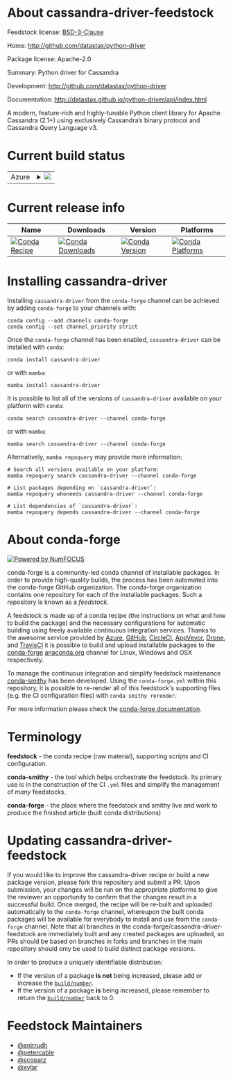 About cassandra-driver-feedstock
================================

Feedstock license: [BSD-3-Clause](https://github.com/conda-forge/cassandra-driver-feedstock/blob/main/LICENSE.txt)

Home: http://github.com/datastax/python-driver

Package license: Apache-2.0

Summary: Python driver for Cassandra

Development: http://github.com/datastax/python-driver

Documentation: http://datastax.github.io/python-driver/api/index.html

A modern, feature-rich and highly-tunable Python client library for Apache Cassandra (2.1+)
using exclusively Cassandra’s binary protocol and Cassandra Query Language v3.


Current build status
====================


<table>
    
  <tr>
    <td>Azure</td>
    <td>
      <details>
        <summary>
          <a href="https://dev.azure.com/conda-forge/feedstock-builds/_build/latest?definitionId=3789&branchName=main">
            <img src="https://dev.azure.com/conda-forge/feedstock-builds/_apis/build/status/cassandra-driver-feedstock?branchName=main">
          </a>
        </summary>
        <table>
          <thead><tr><th>Variant</th><th>Status</th></tr></thead>
          <tbody><tr>
              <td>linux_64_python3.10.____cpython</td>
              <td>
                <a href="https://dev.azure.com/conda-forge/feedstock-builds/_build/latest?definitionId=3789&branchName=main">
                  <img src="https://dev.azure.com/conda-forge/feedstock-builds/_apis/build/status/cassandra-driver-feedstock?branchName=main&jobName=linux&configuration=linux%20linux_64_python3.10.____cpython" alt="variant">
                </a>
              </td>
            </tr><tr>
              <td>linux_64_python3.11.____cpython</td>
              <td>
                <a href="https://dev.azure.com/conda-forge/feedstock-builds/_build/latest?definitionId=3789&branchName=main">
                  <img src="https://dev.azure.com/conda-forge/feedstock-builds/_apis/build/status/cassandra-driver-feedstock?branchName=main&jobName=linux&configuration=linux%20linux_64_python3.11.____cpython" alt="variant">
                </a>
              </td>
            </tr><tr>
              <td>linux_64_python3.12.____cpython</td>
              <td>
                <a href="https://dev.azure.com/conda-forge/feedstock-builds/_build/latest?definitionId=3789&branchName=main">
                  <img src="https://dev.azure.com/conda-forge/feedstock-builds/_apis/build/status/cassandra-driver-feedstock?branchName=main&jobName=linux&configuration=linux%20linux_64_python3.12.____cpython" alt="variant">
                </a>
              </td>
            </tr><tr>
              <td>linux_64_python3.13.____cp313</td>
              <td>
                <a href="https://dev.azure.com/conda-forge/feedstock-builds/_build/latest?definitionId=3789&branchName=main">
                  <img src="https://dev.azure.com/conda-forge/feedstock-builds/_apis/build/status/cassandra-driver-feedstock?branchName=main&jobName=linux&configuration=linux%20linux_64_python3.13.____cp313" alt="variant">
                </a>
              </td>
            </tr><tr>
              <td>linux_64_python3.9.____cpython</td>
              <td>
                <a href="https://dev.azure.com/conda-forge/feedstock-builds/_build/latest?definitionId=3789&branchName=main">
                  <img src="https://dev.azure.com/conda-forge/feedstock-builds/_apis/build/status/cassandra-driver-feedstock?branchName=main&jobName=linux&configuration=linux%20linux_64_python3.9.____cpython" alt="variant">
                </a>
              </td>
            </tr><tr>
              <td>osx_64_python3.10.____cpython</td>
              <td>
                <a href="https://dev.azure.com/conda-forge/feedstock-builds/_build/latest?definitionId=3789&branchName=main">
                  <img src="https://dev.azure.com/conda-forge/feedstock-builds/_apis/build/status/cassandra-driver-feedstock?branchName=main&jobName=osx&configuration=osx%20osx_64_python3.10.____cpython" alt="variant">
                </a>
              </td>
            </tr><tr>
              <td>osx_64_python3.11.____cpython</td>
              <td>
                <a href="https://dev.azure.com/conda-forge/feedstock-builds/_build/latest?definitionId=3789&branchName=main">
                  <img src="https://dev.azure.com/conda-forge/feedstock-builds/_apis/build/status/cassandra-driver-feedstock?branchName=main&jobName=osx&configuration=osx%20osx_64_python3.11.____cpython" alt="variant">
                </a>
              </td>
            </tr><tr>
              <td>osx_64_python3.12.____cpython</td>
              <td>
                <a href="https://dev.azure.com/conda-forge/feedstock-builds/_build/latest?definitionId=3789&branchName=main">
                  <img src="https://dev.azure.com/conda-forge/feedstock-builds/_apis/build/status/cassandra-driver-feedstock?branchName=main&jobName=osx&configuration=osx%20osx_64_python3.12.____cpython" alt="variant">
                </a>
              </td>
            </tr><tr>
              <td>osx_64_python3.13.____cp313</td>
              <td>
                <a href="https://dev.azure.com/conda-forge/feedstock-builds/_build/latest?definitionId=3789&branchName=main">
                  <img src="https://dev.azure.com/conda-forge/feedstock-builds/_apis/build/status/cassandra-driver-feedstock?branchName=main&jobName=osx&configuration=osx%20osx_64_python3.13.____cp313" alt="variant">
                </a>
              </td>
            </tr><tr>
              <td>osx_64_python3.9.____cpython</td>
              <td>
                <a href="https://dev.azure.com/conda-forge/feedstock-builds/_build/latest?definitionId=3789&branchName=main">
                  <img src="https://dev.azure.com/conda-forge/feedstock-builds/_apis/build/status/cassandra-driver-feedstock?branchName=main&jobName=osx&configuration=osx%20osx_64_python3.9.____cpython" alt="variant">
                </a>
              </td>
            </tr><tr>
              <td>osx_arm64_python3.10.____cpython</td>
              <td>
                <a href="https://dev.azure.com/conda-forge/feedstock-builds/_build/latest?definitionId=3789&branchName=main">
                  <img src="https://dev.azure.com/conda-forge/feedstock-builds/_apis/build/status/cassandra-driver-feedstock?branchName=main&jobName=osx&configuration=osx%20osx_arm64_python3.10.____cpython" alt="variant">
                </a>
              </td>
            </tr><tr>
              <td>osx_arm64_python3.11.____cpython</td>
              <td>
                <a href="https://dev.azure.com/conda-forge/feedstock-builds/_build/latest?definitionId=3789&branchName=main">
                  <img src="https://dev.azure.com/conda-forge/feedstock-builds/_apis/build/status/cassandra-driver-feedstock?branchName=main&jobName=osx&configuration=osx%20osx_arm64_python3.11.____cpython" alt="variant">
                </a>
              </td>
            </tr><tr>
              <td>osx_arm64_python3.12.____cpython</td>
              <td>
                <a href="https://dev.azure.com/conda-forge/feedstock-builds/_build/latest?definitionId=3789&branchName=main">
                  <img src="https://dev.azure.com/conda-forge/feedstock-builds/_apis/build/status/cassandra-driver-feedstock?branchName=main&jobName=osx&configuration=osx%20osx_arm64_python3.12.____cpython" alt="variant">
                </a>
              </td>
            </tr><tr>
              <td>osx_arm64_python3.13.____cp313</td>
              <td>
                <a href="https://dev.azure.com/conda-forge/feedstock-builds/_build/latest?definitionId=3789&branchName=main">
                  <img src="https://dev.azure.com/conda-forge/feedstock-builds/_apis/build/status/cassandra-driver-feedstock?branchName=main&jobName=osx&configuration=osx%20osx_arm64_python3.13.____cp313" alt="variant">
                </a>
              </td>
            </tr><tr>
              <td>osx_arm64_python3.9.____cpython</td>
              <td>
                <a href="https://dev.azure.com/conda-forge/feedstock-builds/_build/latest?definitionId=3789&branchName=main">
                  <img src="https://dev.azure.com/conda-forge/feedstock-builds/_apis/build/status/cassandra-driver-feedstock?branchName=main&jobName=osx&configuration=osx%20osx_arm64_python3.9.____cpython" alt="variant">
                </a>
              </td>
            </tr><tr>
              <td>win_64_python3.10.____cpython</td>
              <td>
                <a href="https://dev.azure.com/conda-forge/feedstock-builds/_build/latest?definitionId=3789&branchName=main">
                  <img src="https://dev.azure.com/conda-forge/feedstock-builds/_apis/build/status/cassandra-driver-feedstock?branchName=main&jobName=win&configuration=win%20win_64_python3.10.____cpython" alt="variant">
                </a>
              </td>
            </tr><tr>
              <td>win_64_python3.11.____cpython</td>
              <td>
                <a href="https://dev.azure.com/conda-forge/feedstock-builds/_build/latest?definitionId=3789&branchName=main">
                  <img src="https://dev.azure.com/conda-forge/feedstock-builds/_apis/build/status/cassandra-driver-feedstock?branchName=main&jobName=win&configuration=win%20win_64_python3.11.____cpython" alt="variant">
                </a>
              </td>
            </tr><tr>
              <td>win_64_python3.12.____cpython</td>
              <td>
                <a href="https://dev.azure.com/conda-forge/feedstock-builds/_build/latest?definitionId=3789&branchName=main">
                  <img src="https://dev.azure.com/conda-forge/feedstock-builds/_apis/build/status/cassandra-driver-feedstock?branchName=main&jobName=win&configuration=win%20win_64_python3.12.____cpython" alt="variant">
                </a>
              </td>
            </tr><tr>
              <td>win_64_python3.13.____cp313</td>
              <td>
                <a href="https://dev.azure.com/conda-forge/feedstock-builds/_build/latest?definitionId=3789&branchName=main">
                  <img src="https://dev.azure.com/conda-forge/feedstock-builds/_apis/build/status/cassandra-driver-feedstock?branchName=main&jobName=win&configuration=win%20win_64_python3.13.____cp313" alt="variant">
                </a>
              </td>
            </tr><tr>
              <td>win_64_python3.9.____cpython</td>
              <td>
                <a href="https://dev.azure.com/conda-forge/feedstock-builds/_build/latest?definitionId=3789&branchName=main">
                  <img src="https://dev.azure.com/conda-forge/feedstock-builds/_apis/build/status/cassandra-driver-feedstock?branchName=main&jobName=win&configuration=win%20win_64_python3.9.____cpython" alt="variant">
                </a>
              </td>
            </tr>
          </tbody>
        </table>
      </details>
    </td>
  </tr>
</table>

Current release info
====================

| Name | Downloads | Version | Platforms |
| --- | --- | --- | --- |
| [![Conda Recipe](https://img.shields.io/badge/recipe-cassandra--driver-green.svg)](https://anaconda.org/conda-forge/cassandra-driver) | [![Conda Downloads](https://img.shields.io/conda/dn/conda-forge/cassandra-driver.svg)](https://anaconda.org/conda-forge/cassandra-driver) | [![Conda Version](https://img.shields.io/conda/vn/conda-forge/cassandra-driver.svg)](https://anaconda.org/conda-forge/cassandra-driver) | [![Conda Platforms](https://img.shields.io/conda/pn/conda-forge/cassandra-driver.svg)](https://anaconda.org/conda-forge/cassandra-driver) |

Installing cassandra-driver
===========================

Installing `cassandra-driver` from the `conda-forge` channel can be achieved by adding `conda-forge` to your channels with:

```
conda config --add channels conda-forge
conda config --set channel_priority strict
```

Once the `conda-forge` channel has been enabled, `cassandra-driver` can be installed with `conda`:

```
conda install cassandra-driver
```

or with `mamba`:

```
mamba install cassandra-driver
```

It is possible to list all of the versions of `cassandra-driver` available on your platform with `conda`:

```
conda search cassandra-driver --channel conda-forge
```

or with `mamba`:

```
mamba search cassandra-driver --channel conda-forge
```

Alternatively, `mamba repoquery` may provide more information:

```
# Search all versions available on your platform:
mamba repoquery search cassandra-driver --channel conda-forge

# List packages depending on `cassandra-driver`:
mamba repoquery whoneeds cassandra-driver --channel conda-forge

# List dependencies of `cassandra-driver`:
mamba repoquery depends cassandra-driver --channel conda-forge
```


About conda-forge
=================

[![Powered by
NumFOCUS](https://img.shields.io/badge/powered%20by-NumFOCUS-orange.svg?style=flat&colorA=E1523D&colorB=007D8A)](https://numfocus.org)

conda-forge is a community-led conda channel of installable packages.
In order to provide high-quality builds, the process has been automated into the
conda-forge GitHub organization. The conda-forge organization contains one repository
for each of the installable packages. Such a repository is known as a *feedstock*.

A feedstock is made up of a conda recipe (the instructions on what and how to build
the package) and the necessary configurations for automatic building using freely
available continuous integration services. Thanks to the awesome service provided by
[Azure](https://azure.microsoft.com/en-us/services/devops/), [GitHub](https://github.com/),
[CircleCI](https://circleci.com/), [AppVeyor](https://www.appveyor.com/),
[Drone](https://cloud.drone.io/welcome), and [TravisCI](https://travis-ci.com/)
it is possible to build and upload installable packages to the
[conda-forge](https://anaconda.org/conda-forge) [anaconda.org](https://anaconda.org/)
channel for Linux, Windows and OSX respectively.

To manage the continuous integration and simplify feedstock maintenance
[conda-smithy](https://github.com/conda-forge/conda-smithy) has been developed.
Using the ``conda-forge.yml`` within this repository, it is possible to re-render all of
this feedstock's supporting files (e.g. the CI configuration files) with ``conda smithy rerender``.

For more information please check the [conda-forge documentation](https://conda-forge.org/docs/).

Terminology
===========

**feedstock** - the conda recipe (raw material), supporting scripts and CI configuration.

**conda-smithy** - the tool which helps orchestrate the feedstock.
                   Its primary use is in the construction of the CI ``.yml`` files
                   and simplify the management of *many* feedstocks.

**conda-forge** - the place where the feedstock and smithy live and work to
                  produce the finished article (built conda distributions)


Updating cassandra-driver-feedstock
===================================

If you would like to improve the cassandra-driver recipe or build a new
package version, please fork this repository and submit a PR. Upon submission,
your changes will be run on the appropriate platforms to give the reviewer an
opportunity to confirm that the changes result in a successful build. Once
merged, the recipe will be re-built and uploaded automatically to the
`conda-forge` channel, whereupon the built conda packages will be available for
everybody to install and use from the `conda-forge` channel.
Note that all branches in the conda-forge/cassandra-driver-feedstock are
immediately built and any created packages are uploaded, so PRs should be based
on branches in forks and branches in the main repository should only be used to
build distinct package versions.

In order to produce a uniquely identifiable distribution:
 * If the version of a package **is not** being increased, please add or increase
   the [``build/number``](https://docs.conda.io/projects/conda-build/en/latest/resources/define-metadata.html#build-number-and-string).
 * If the version of a package **is** being increased, please remember to return
   the [``build/number``](https://docs.conda.io/projects/conda-build/en/latest/resources/define-metadata.html#build-number-and-string)
   back to 0.

Feedstock Maintainers
=====================

* [@anirrudh](https://github.com/anirrudh/)
* [@petercable](https://github.com/petercable/)
* [@scopatz](https://github.com/scopatz/)
* [@xylar](https://github.com/xylar/)

